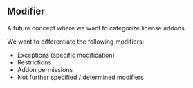 ## Modifier

A future concept where we want to categorize license addons.

We want to differentiate the following modifiers:
* Exceptions (specific modification)
* Restrictions
* Addon permissions
* Not further specified / determined modifiers

